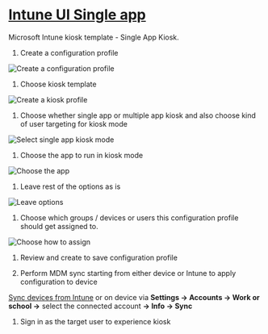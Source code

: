 # [Intune UI Single app](#tab/uisak)

Microsoft Intune kiosk template - Single App Kiosk.

1. Create a configuration profile

![Create a configuration profile](./images/kiosk-steps/kiosk-template-sa-1.png)

1. Choose kiosk template

![Create a kiosk profile](./images/kiosk-steps/kiosk-template-sa-2.png)

1. Choose whether single app or multiple app kiosk and also choose kind of user targeting for kiosk mode

![Select single app kiosk mode](./images/kiosk-steps/kiosk-template-sa-3.png)

1. Choose the app to run in kiosk mode

![Choose the app](./images/kiosk-steps/kiosk-template-sa-4.png)

1. Leave rest of the options as is

![Leave options](./images/kiosk-steps/kiosk-template-sa-5.png)

1. Choose which groups / devices or users this configuration profile should get assigned to.

![Choose how to assign](./images/kiosk-steps/kiosk-template-sa-6.png)

1. Review and create to save configuration profile

1. Perform MDM sync starting from either device or Intune to apply configuration to device

[Sync devices from Intune](/mem/intune/remote-actions/device-sync#sync-a-device) or on device via **Settings -> Accounts -> Work or school ->** select the connected account **-> Info -> Sync**

1. Sign in as the target user to experience kiosk